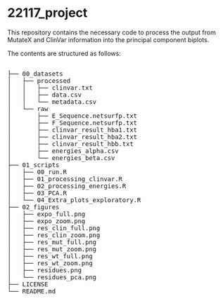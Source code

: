 # 22117_project
This repository contains the necessary code to process the output from MutateX and ClinVar information into the principal component biplots. 

The contents are structured as follows:
<pre> 
├── 00_datasets
│   ├── processed
│   │   ├── clinvar.txt
│   │   ├── data.csv
│   │   └── metadata.csv
│   └── raw
│       ├── E_Sequence.netsurfp.txt
│       ├── F_Sequence.netsurfp.txt
│       ├── clinvar_result_hba1.txt
│       ├── clinvar_result_hba2.txt
│       ├── clinvar_result_hbb.txt
│       ├── energies_alpha.csv
│       └── energies_beta.csv
├── 01_scripts
│   ├── 00_run.R
│   ├── 01_processing_clinvar.R
│   ├── 02_processing_energies.R
│   ├── 03_PCA.R
│   └── 04_Extra_plots_exploratory.R
├── 02_figures
│   ├── expo_full.png
│   ├── expo_zoom.png
│   ├── res_clin_full.png
│   ├── res_clin_zoom.png
│   ├── res_mut_full.png
│   ├── res_mut_zoom.png
│   ├── res_wt_full.png
│   ├── res_wt_zoom.png
│   ├── residues.png
│   └── residues_pca.png
├── LICENSE
└── README.md
</pre>
